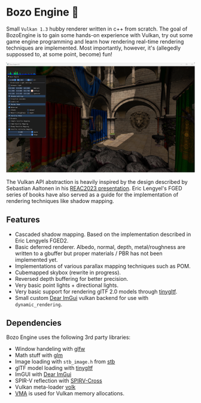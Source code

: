 # Bozo Engine 🤡
Small `Vulkan 1.3` hubby renderer written in c++ from scratch. The goal of BozoEngine is to gain some hands-on experience with Vulkan, try out some game engine programming and learn how rendering real-time rendering techniques are implemented. Most importantly, however, it's (allegedly suppossed to, at some point, become) fun!

![Screenshot of BozoEngien in its current state.](screenshot.png)

The Vulkan API abstraction is heavily inspired by the design described by Sebastian Aaltonen in his [REAC2023 presentation](https://enginearchitecture.org/downloads/reac2023_modern_mobile_rendering_at_hypehype.pdf). Eric Lengyel's FGED series of books have also served as a guide for the implementation of rendering techniques like shadow mapping.

## Features
- Cascaded shadow mapping. Based on the implementation described in Eric Lengyels FGED2.
- Basic deferred renderer. Albedo, normal, depth, metal/roughness are written to a gbuffer but proper materials / PBR has not been implemented yet.
- Implementations of various parallax mapping techniques such as POM.
- Cubemapped skybox (rewrite in progress).
- Reversed depth buffering for better precision.
- Very basic point lights + directional lights.
- Very basic support for rendering glTF 2.0 models through [tinygltf](https://github.com/syoyo/tinygltf).
- Small custom [Dear ImGui](https://github.com/ocornut/imgui) vulkan backend for use with `dynamic_rendering`.

## Dependencies
Bozo Engine uses the following 3rd party libraries:
- Window handeling with [glfw](https://github.com/glfw/glfw)
- Math stuff with [glm](https://github.com/g-truc/glm)
- Image loading with `stb_image.h` from [stb](https://github.com/nothings/stb)
- glTF model loading with [tinygltf](https://github.com/syoyo/tinygltf)
- ImGUI with [Dear ImGui](https://github.com/ocornut/imgui)
- SPIR-V reflection with [SPIRV-Cross](https://github.com/KhronosGroup/SPIRV-Cross)
- Vulkan meta-loader [volk](https://github.com/zeux/volk)
- [VMA](https://github.com/GPUOpen-LibrariesAndSDKs/VulkanMemoryAllocator) is used for Vulkan memory allocations.
